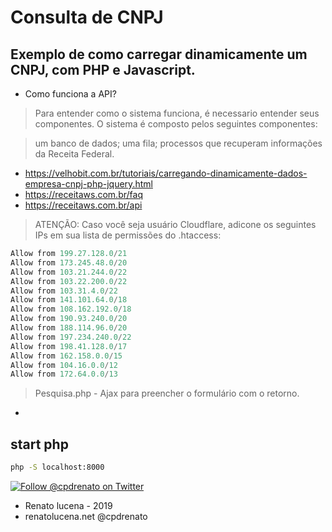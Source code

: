# Consulta de CNPJ
## Exemplo de como carregar dinamicamente um CNPJ, com PHP e Javascript.

- Como funciona a API?
> Para entender como o sistema funciona, é necessario entender seus componentes. O sistema é composto pelos seguintes componentes:

> um banco de dados;
> uma fila;
> processos que recuperam informações da Receita Federal.

- https://velhobit.com.br/tutoriais/carregando-dinamicamente-dados-empresa-cnpj-php-jquery.html
- https://receitaws.com.br/faq
- https://receitaws.com.br/api

> ATENÇÃO: Caso você seja usuário Cloudflare, adicone os seguintes IPs em sua lista de permissões do .htaccess:

```php
Allow from 199.27.128.0/21
Allow from 173.245.48.0/20
Allow from 103.21.244.0/22
Allow from 103.22.200.0/22
Allow from 103.31.4.0/22
Allow from 141.101.64.0/18
Allow from 108.162.192.0/18
Allow from 190.93.240.0/20
Allow from 188.114.96.0/20
Allow from 197.234.240.0/22
Allow from 198.41.128.0/17
Allow from 162.158.0.0/15
Allow from 104.16.0.0/12
Allow from 172.64.0.0/13
```
> Pesquisa.php - Ajax para preencher o formulário com o retorno.
- <script src="https://ajax.googleapis.com/ajax/libs/jquery/2.1.1/jquery.min.js"></script>


## start php

```sh
php -S localhost:8000
```
<a href="https://twitter.com/cpdrenato"><img src="https://img.shields.io/twitter/url/http/shields.io.svg" alt="Follow @cpdrenato on Twitter"></img></a>
- Renato lucena - 2019
- renatolucena.net
@cpdrenato